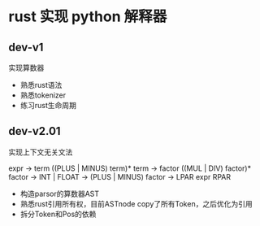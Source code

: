 # rust 实现 python 解释器

## dev-v1

实现算数器

- 熟悉rust语法
- 熟悉tokenizer
- 练习rust生命周期

## dev-v2.01

实现上下文无关文法

expr    ->  term ((PLUS | MINUS) term)*
term    ->  factor ((MUL | DIV) factor)*
factor  ->  INT | FLOAT
        ->  (PLUS | MINUS) factor
        ->  LPAR expr RPAR

- 构造parsor的算数器AST
- 熟悉rust引用所有权，目前ASTnode copy了所有Token，之后优化为引用
- 拆分Token和Pos的依赖
